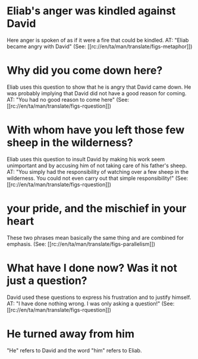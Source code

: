 # Eliab's anger was kindled against David

Here anger is spoken of as if it were a fire that could be kindled. AT: "Eliab became angry with David" (See: [[rc://en/ta/man/translate/figs-metaphor]])

# Why did you come down here?

Eliab uses this question to show that he is angry that David came down. He was probably implying that David did not have a good reason for coming. AT: "You had no good reason to come here" (See: [[rc://en/ta/man/translate/figs-rquestion]])

# With whom have you left those few sheep in the wilderness?

Eliab uses this question to insult David by making his work seem unimportant and by accusing him of not taking care of his father's sheep. AT: "You simply had the responsibility of watching over a few sheep in the wilderness. You could not even carry out that simple responsibility!" (See: [[rc://en/ta/man/translate/figs-rquestion]])

# your pride, and the mischief in your heart

These two phrases mean basically the same thing and are combined for emphasis. (See: [[rc://en/ta/man/translate/figs-parallelism]])

# What have I done now? Was it not just a question?

David used these questions to express his frustration and to justify himself. AT: "I have done nothing wrong. I was only asking a question!" (See: [[rc://en/ta/man/translate/figs-rquestion]])

# He turned away from him

"He" refers to David and the word "him" refers to Eliab.